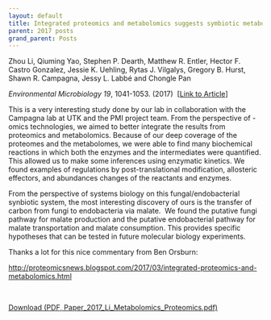 ```yaml
---
layout: default
title: Integrated proteomics and metabolomics suggests symbiotic metabolism and multimodal regulation in a fungal-endobacterial system
parent: 2017 posts
grand_parent: Posts
---
```

Zhou Li, Qiuming Yao, Stephen P. Dearth, Matthew R. Entler, Hector F. Castro Gonzalez, Jessie K. Uehling, Rytas J. Vilgalys, Gregory B. Hurst, Shawn R. Campagna, Jessy L. Labbé and Chongle Pan

_Environmental Microbiology_ _19_, 1041-1053. (2017)  [[Link to Article](http://onlinelibrary.wiley.com/wol1/doi/10.1111/1462-2920.13605/abstract)]

This is a very interesting study done by our lab in collaboration with the Campagna lab at UTK and the PMI project team. From the perspective of -omics technologies, we aimed to better integrate the results from proteomics and metabolomics. Because of our deep coverage of the proteomes and the metabolomes, we were able to find many biochemical reactions in which both the enzymes and the intermediates were quantified. This allowed us to make some inferences using enzymatic kinetics. We found examples of regulations by post-translational modification, allosteric effectors, and abundances changes of the reactants and enzymes.

From the perspective of systems biology on this fungal/endobacterial synbiotic system, the most interesting discovery of ours is the transfer of carbon from fungi to endobacteria via malate.  We found the putative fungi pathway for malate production and the putative endobacterial pathway for malate transportation and malate consumption. This provides specific hypotheses that can be tested in future molecular biology experiments.

Thanks a lot for this nice commentary from Ben Orsburn:

<http://proteomicsnews.blogspot.com/2017/03/integrated-proteomics-and-metabolomics.html>

&nbsp;

<p class="gde-text">
  <a href="https://www.omicsbio.org/wp-content/uploads/2017/09/Paper_2017_Li_Metabolomics_Proteomics.pdf" class="gde-link" onClick="_gaq.push(['_trackEvent', 'Google Doc Embedder', 'Download', this.href]);">Download (PDF, Paper_2017_Li_Metabolomics_Proteomics.pdf)</a>
</p>